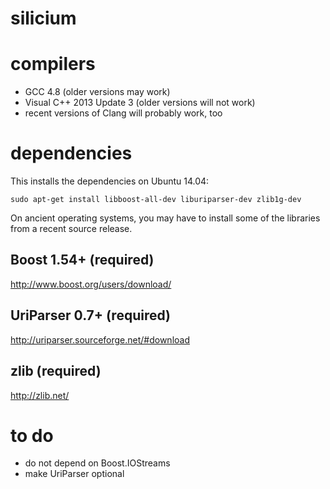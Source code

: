 silicium
========

compilers
=========

* GCC 4.8 (older versions may work)
* Visual C++ 2013 Update 3 (older versions will not work)
* recent versions of Clang will probably work, too

dependencies
============

This installs the dependencies on Ubuntu 14.04:

```
sudo apt-get install libboost-all-dev liburiparser-dev zlib1g-dev
```

On ancient operating systems, you may have to install some of the
libraries from a recent source release.

Boost 1.54+ (required)
---------------------

http://www.boost.org/users/download/

UriParser 0.7+ (required)
-------------------------

http://uriparser.sourceforge.net/#download

zlib (required)
---------------

http://zlib.net/

to do
=====

* do not depend on Boost.IOStreams
* make UriParser optional
